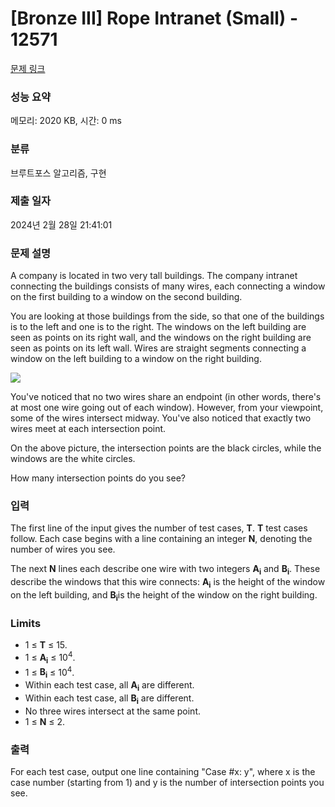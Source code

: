 # [Bronze III] Rope Intranet (Small) - 12571 

[문제 링크](https://www.acmicpc.net/problem/12571) 

### 성능 요약

메모리: 2020 KB, 시간: 0 ms

### 분류

브루트포스 알고리즘, 구현

### 제출 일자

2024년 2월 28일 21:41:01

### 문제 설명

<p>A company is located in two very tall buildings. The company intranet connecting the buildings consists of many wires, each connecting a window on the first building to a window on the second building.</p>

<p>You are looking at those buildings from the side, so that one of the buildings is to the left and one is to the right. The windows on the left building are seen as points on its right wall, and the windows on the right building are seen as points on its left wall. Wires are straight segments connecting a window on the left building to a window on the right building.</p>

<p><img src="https://onlinejudgeimages.s3.amazonaws.com/problem/12571/images-29.png" style="border:0px; vertical-align:middle"></p>

<p>You've noticed that no two wires share an endpoint (in other words, there's at most one wire going out of each window). However, from your viewpoint, some of the wires intersect midway. You've also noticed that exactly two wires meet at each intersection point.</p>

<p>On the above picture, the intersection points are the black circles, while the windows are the white circles.</p>

<p>How many intersection points do you see?</p>

### 입력 

 <p>The first line of the input gives the number of test cases, <strong>T</strong>. <strong>T</strong> test cases follow. Each case begins with a line containing an integer <strong>N</strong>, denoting the number of wires you see.</p>

<p>The next <strong>N</strong> lines each describe one wire with two integers <strong>A<sub>i</sub></strong> and <strong>B<sub>i</sub></strong>. These describe the windows that this wire connects: <strong>A<sub>i</sub></strong> is the height of the window on the left building, and <strong>B<sub>i</sub></strong>is the height of the window on the right building.</p>

<h3>Limits</h3>

<ul>
	<li>1 ≤ <strong>T</strong> ≤ 15.</li>
	<li>1 ≤ <strong>A<sub>i</sub></strong> ≤ 10<sup>4</sup>.</li>
	<li>1 ≤ <strong>B<sub>i</sub></strong> ≤ 10<sup>4</sup>.</li>
	<li>Within each test case, all <strong>A<sub>i</sub></strong> are different.</li>
	<li>Within each test case, all <strong>B<sub>i</sub></strong> are different.</li>
	<li>No three wires intersect at the same point.</li>
	<li>1 ≤ <strong>N</strong> ≤ 2.</li>
</ul>

### 출력 

 <p>For each test case, output one line containing "Case #x: y", where x is the case number (starting from 1) and y is the number of intersection points you see.</p>

